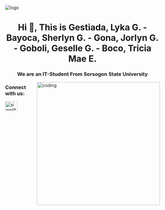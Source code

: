 ![logo](https://github.com/gestiadalyka/gestiada-bayoca-gona-goboli-boco/blob/main/header%20Banner.png)
<h1 align="center">Hi 👋, This is Gestiada, Lyka G. - Bayoca, Sherlyn G. - Gona, Jorlyn G. - Goboli, Geselle G. - Boco, Tricia Mae E.</h1>
<h3 align="center">We are an IT-Student From Sorsogon State University</h3>

<img align="right" alt="coding" width="400" src="https://github.com/gestiadalyka/gestiada-bayoca-gona-goboli-boco/blob/main/Logo.png">

<h3 align="left">Connect with us:</h3>
<p align="left">
<a href="https://instagram.com/ur_lyk" target="blank"><img align="center" src="https://instagram.com/ur_lyk?igshid=OGQ5ZDc2ODk2ZA==" alt="simplified_learner" height="30" width="40" /></a>
<a href="https://facebook.com/c/simplified learner" target="blank"><img align="center" src="" /></a>
</p>
